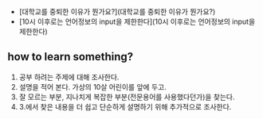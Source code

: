 - [대학교를 중퇴한 이유가 뭔가요?](대학교를 중퇴한 이유가 뭔가요?)
- [10시 이후로는 언어정보의 input을 제한한다](10시 이후로는 언어정보의 input을 제한한다)

## how to learn something?

1. 공부 하려는 주제에 대해 조사한다.
2. 설명을 적어 본다. 가상의 10살 어린이를 앞에 두고.
3. 잘 모르는 부분, 지나치게 복잡한 부분(전문용어를 사용했다던가)을 찾는다.
4. 3.에서 찾은 내용을 더 쉽고 단순하게 설명하기 위해 추가적으로 조사한다.

